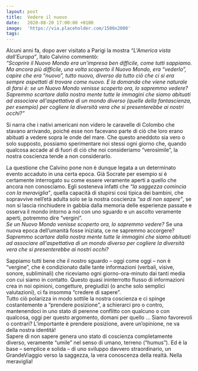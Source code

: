 ```yaml
---
layout: post
title:  Vedere il nuovo
date:   2020-08-20 17:00:00 +0100
image:  'https://via.placeholder.com/1500x2000'
tags: 
---
```


Alcuni anni fa, dopo aver visitato a Parigi la mostra *“L'America vista dall'Europa”*, Italo Calvino commentò:<br/>
*“Scoprire il Nuovo Mondo era un'impresa ben difficile, come tutti sappiamo. Ma ancora più difficile, una volta scoperto il Nuovo Mondo, era “vederlo”, capire che era “nuovo”, tutto nuovo, diverso da tutto ciò che ci si era sempre aspettati di trovare come nuovo. E la domanda che viene naturale di farsi è: se un Nuovo Mondo venisse scoperto ora, lo sapremmo vedere? Sapremmo scartare dalla nostra mente tutte le immagini che siamo abituati ad associare all'aspettativa di un mondo diverso (quelle della fantascienza, per esempio) per cogliere la diversità vera che si presenterebbe ai nostri occhi?”*

Si narra che i nativi americani non videro le caravelle di Colombo che stavano arrivando, poiché esse non facevano parte di ciò che loro erano abituati a vedere sopra le onde del mare. Che questo aneddoto sia vero o solo supposto, possiamo sperimentare noi stessi ogni giorno che, quando qualcosa accade al di fuori di ciò che noi consideriamo “verosimile”, la nostra coscienza tende a non considerarlo.

La questione che Calvino pone non è dunque legata a un determinato evento accaduto in una certa epoca. Già Socrate per esempio si è certamente interrogato su come essere veramente aperti a quello che ancora non conosciamo. Egli sosteneva infatti che *“la saggezza comincia con la meraviglia”*, quella capacità di stupirsi così tipica dei bambini, che sopravvive nell’età adulta solo se la nostra coscienza *“sa di non sapere”*, se non si lascia rinchiudere in gabbia dalla memoria delle esperienze passate e osserva il mondo intorno a noi con uno sguardo e un ascolto veramente aperti, potremmo dire “vergini”. <br/>
*Se un Nuovo Mondo venisse scoperto ora, lo sapremmo vedere?* Se una nuova epoca dell’umanità fosse iniziata, ce ne sapremmo accorgere? *Sapremmo scartare dalla nostra mente tutte le immagini che siamo abituati ad associare all'aspettativa di un mondo diverso per cogliere la diversità vera che si presenterebbe ai nostri occhi?*

Sappiamo tutti bene che il nostro sguardo – oggi come oggi – non è “vergine”, che è condizionato dalle tante informazioni (verbali, visive, sonore, subliminali) che riceviamo ogni giorno-ora-minuto dai tanti media con cui siamo in contatto. Questo quasi ininterrotto flusso di informazioni crea in noi opinioni, congetture, pregiudizi (o anche solo semplici valutazioni), ci fa insomma “credere di sapere”.<br/>
Tutto ciò polarizza in modo sottile la nostra coscienza e ci spinge costantemente a “prendere posizione”, a schierarci pro o contro, mantenendoci in uno stato di perenne conflitto con qualcuno o con qualcosa, oggi per questo argomento, domani per quello … Siamo favorevoli o contrari? L’importante è prendere posizione, avere un’opinione, ne va della nostra identità!<br/>
Sapere di non sapere genera uno stato di coscienza completamente diverso, veramente “umile” nel senso di umano, terreno (“humus”). Ed è la base – semplice e solida – di uno sviluppo davvero straordinario, un GrandeViaggio verso la saggezza, la vera conoscenza della realtà. Nella meraviglia!

